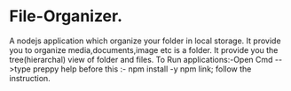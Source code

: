 # File-Organizer.
A nodejs application which organize your folder in local storage.
It provide you to organize media,documents,image etc is a folder.
It provide you the tree(hierarchal) view of folder and files.
To Run applications:-Open Cmd -->type preppy help 
before this :- npm install -y
npm link;
follow the instruction.



